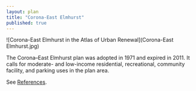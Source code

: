 ```yaml
---
layout: plan
title: "Corona-East Elmhurst"
published: true
---
```


![Corona-East Elmhurst in the Atlas of Urban Renewal](Corona-East Elmhurst.jpg)

The Corona–East Elmhurst plan was adopted in 1971 and expired in 2011. It calls for moderate- and low-income residential, recreational, community facility, and parking uses in the plan area.

See [References](http://www.urbanreviewer.org/#page=references.html).
